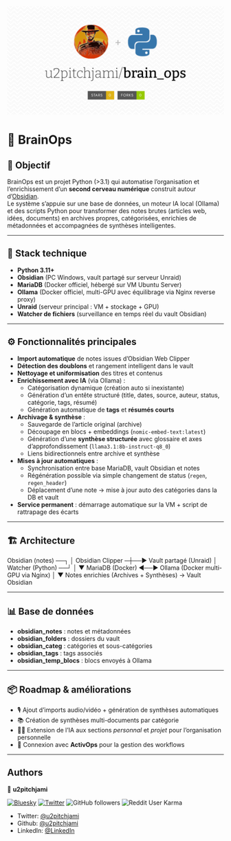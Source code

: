 ![Projet Logo](brain_ops.svg)

# 🧠 BrainOps

## 🚀 Objectif
BrainOps est un projet Python (>3.1) qui automatise l’organisation et l’enrichissement d’un **second cerveau numérique** construit autour d’[Obsidian](https://obsidian.md).  
Le système s’appuie sur une base de données, un moteur IA local (Ollama) et des scripts Python pour transformer des notes brutes (articles web, idées, documents) en archives propres, catégorisées, enrichies de métadonnées et accompagnées de synthèses intelligentes.

---

## 🧰 Stack technique
- **Python 3.11+**
- **Obsidian** (PC Windows, vault partagé sur serveur Unraid)
- **MariaDB** (Docker officiel, hébergé sur VM Ubuntu Server)
- **Ollama** (Docker officiel, multi-GPU avec équilibrage via Nginx reverse proxy)
- **Unraid** (serveur principal : VM + stockage + GPU)
- **Watcher de fichiers** (surveillance en temps réel du vault Obsidian)

---

## ⚙️ Fonctionnalités principales
- **Import automatique** de notes issues d’Obsidian Web Clipper  
- **Détection des doublons** et rangement intelligent dans le vault  
- **Nettoyage et uniformisation** des titres et contenus  
- **Enrichissement avec IA** (via Ollama) :
  - Catégorisation dynamique (création auto si inexistante)
  - Génération d’un entête structuré (title, dates, source, auteur, status, catégorie, tags, résumé)
  - Génération automatique de **tags** et **résumés courts**
- **Archivage & synthèse** :
  - Sauvegarde de l’article original (archive)
  - Découpage en blocs + embeddings (`nomic-embed-text:latest`)
  - Génération d’une **synthèse structurée** avec glossaire et axes d’approfondissement (`llama3.1:8b-instruct-q8_0`)
  - Liens bidirectionnels entre archive et synthèse
- **Mises à jour automatiques** :
  - Synchronisation entre base MariaDB, vault Obsidian et notes
  - Régénération possible via simple changement de status (`regen`, `regen_header`)
  - Déplacement d’une note → mise à jour auto des catégories dans la DB et vault
- **Service permanent** : démarrage automatique sur la VM + script de rattrapage des écarts

---

## 🏗️ Architecture

Obsidian (notes) ──┐
│
Obsidian Clipper ─┼──▶ Vault partagé (Unraid)
│
Watcher (Python) ──┘
│
▼
MariaDB (Docker) ◀──▶ Ollama (Docker multi-GPU via Nginx)
│
▼
Notes enrichies (Archives + Synthèses) → Vault Obsidian

---

## 📊 Base de données
- **obsidian_notes** : notes et métadonnées  
- **obsidian_folders** : dossiers du vault  
- **obsidian_categ** : catégories et sous-catégories  
- **obsidian_tags** : tags associés  
- **obsidian_temp_blocs** : blocs envoyés à Ollama  

---

## 📦 Roadmap & améliorations
- 🎙️ Ajout d’imports audio/vidéo + génération de synthèses automatiques  
- 📚 Création de synthèses multi-documents par catégorie  
- 🧑‍💼 Extension de l’IA aux sections *personnal* et *projet* pour l’organisation personnelle  
- 🔗 Connexion avec **ActivOps** pour la gestion des workflows  

---

## Authors

👤 **u2pitchjami**

[![Bluesky](https://img.shields.io/badge/Bluesky-Follow-blue?logo=bluesky)](https://bsky.app/profile/u2pitchjami.bsky.social)
[![Twitter](https://img.shields.io/twitter/follow/u2pitchjami.svg?style=social)](https://twitter.com/u2pitchjami)
![GitHub followers](https://img.shields.io/github/followers/u2pitchjami)
![Reddit User Karma](https://img.shields.io/reddit/user-karma/combined/u2pitchjami)

* Twitter: [@u2pitchjami](https://twitter.com/u2pitchjami)
* Github: [@u2pitchjami](https://github.com/u2pitchjami)
* LinkedIn: [@LinkedIn](https://linkedin.com/in/thierry-beugnet-a7761672)

